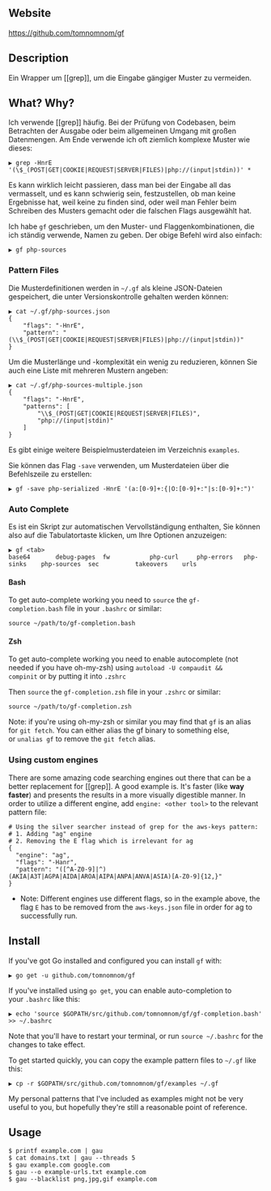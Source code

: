 ## Website

https://github.com/tomnomnom/gf

## Description

Ein Wrapper um [[grep]], um die Eingabe gängiger Muster zu vermeiden.

## What? Why?

Ich verwende [[grep]] häufig. Bei der Prüfung von Codebasen, beim Betrachten der Ausgabe oder beim allgemeinen Umgang mit großen Datenmengen. Am Ende verwende ich oft ziemlich komplexe Muster wie dieses:

```
▶ grep -HnrE '(\$_(POST|GET|COOKIE|REQUEST|SERVER|FILES)|php://(input|stdin))' *
```

Es kann wirklich leicht passieren, dass man bei der Eingabe all das vermasselt, und es kann schwierig sein, festzustellen, ob man keine Ergebnisse hat, weil keine zu finden sind, oder weil man Fehler beim Schreiben des Musters gemacht oder die falschen Flags ausgewählt hat.

Ich habe `gf` geschrieben, um den Muster- und Flaggenkombinationen, die ich ständig verwende, Namen zu geben. Der obige Befehl wird also einfach:

```
▶ gf php-sources
```

### Pattern Files

Die Musterdefinitionen werden in `~/.gf` als kleine JSON-Dateien gespeichert, die unter Versionskontrolle gehalten werden können:

```
▶ cat ~/.gf/php-sources.json
{
    "flags": "-HnrE",
    "pattern": "(\\$_(POST|GET|COOKIE|REQUEST|SERVER|FILES)|php://(input|stdin))"
}
```

Um die Musterlänge und -komplexität ein wenig zu reduzieren, können Sie auch eine Liste mit mehreren Mustern angeben:

```
▶ cat ~/.gf/php-sources-multiple.json
{
    "flags": "-HnrE",
    "patterns": [
        "\\$_(POST|GET|COOKIE|REQUEST|SERVER|FILES)",
        "php://(input|stdin)"
    ]
}
```


Es gibt einige weitere Beispielmusterdateien im Verzeichnis `examples`.

Sie können das Flag `-save` verwenden, um Musterdateien über die Befehlszeile zu erstellen:

```
▶ gf -save php-serialized -HnrE '(a:[0-9]+:{|O:[0-9]+:"|s:[0-9]+:")'
```

### Auto Complete

Es ist ein Skript zur automatischen Vervollständigung enthalten, Sie können also auf die Tabulatortaste klicken, um Ihre Optionen anzuzeigen:

```
▶ gf <tab>
base64       debug-pages  fw           php-curl     php-errors   php-sinks    php-sources  sec          takeovers    urls
```

#### Bash

To get auto-complete working you need to `source` the `gf-completion.bash` file in your `.bashrc` or similar:

```
source ~/path/to/gf-completion.bash
```

#### Zsh

To get auto-complete working you need to enable autocomplete (not needed if you have oh-my-zsh) using `autoload -U compaudit && compinit` or by putting it into `.zshrc`

Then `source` the `gf-completion.zsh` file in your `.zshrc` or similar:

```
source ~/path/to/gf-completion.zsh
```

Note: if you're using oh-my-zsh or similar you may find that `gf` is an alias for `git fetch`. You can either alias the gf binary to something else, or `unalias gf` to remove the `git fetch` alias.

### Using custom engines

There are some amazing code searching engines out there that can be a better replacement for [[grep]]. A good example is. It's faster (like **way faster**) and presents the results in a more visually digestible manner. In order to utilize a different engine, add `engine: <other tool>` to the relevant pattern file:

```shell
# Using the silver searcher instead of grep for the aws-keys pattern:
# 1. Adding "ag" engine
# 2. Removing the E flag which is irrelevant for ag
{
  "engine": "ag",
  "flags": "-Hanr",
  "pattern": "([^A-Z0-9]|^)(AKIA|A3T|AGPA|AIDA|AROA|AIPA|ANPA|ANVA|ASIA)[A-Z0-9]{12,}"
}
```

- Note: Different engines use different flags, so in the example above, the flag `E` has to be removed from the `aws-keys.json` file in order for ag to successfully run.

## Install

If you've got Go installed and configured you can install `gf` with:

```
▶ go get -u github.com/tomnomnom/gf
```

If you've installed using `go get`, you can enable auto-completion to your `.bashrc` like this:

```
▶ echo 'source $GOPATH/src/github.com/tomnomnom/gf/gf-completion.bash' >> ~/.bashrc
```

Note that you'll have to restart your terminal, or run `source ~/.bashrc` for the changes to take effect.

To get started quickly, you can copy the example pattern files to `~/.gf` like this:

```
▶ cp -r $GOPATH/src/github.com/tomnomnom/gf/examples ~/.gf
```

My personal patterns that I've included as examples might not be very useful to you, but hopefully they're still a reasonable point of reference.

## Usage

```
$ printf example.com | gau
$ cat domains.txt | gau --threads 5
$ gau example.com google.com
$ gau --o example-urls.txt example.com
$ gau --blacklist png,jpg,gif example.com
```